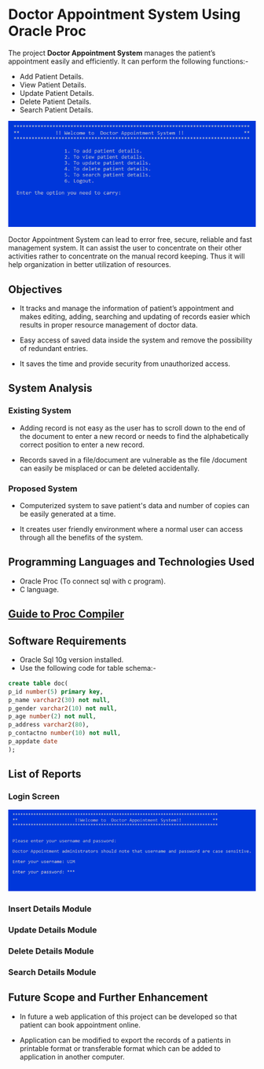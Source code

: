 ﻿# Doctor Appointment System Using Oracle Proc
The project **Doctor Appointment System** manages the patient’s appointment easily and efficiently. It can perform the following functions:-

* Add Patient Details.
* View Patient Details.
* Update Patient Details.
* Delete Patient Details.
* Search Patient Details.

![](images/img.PNG)

Doctor Appointment System can lead to error free, secure, reliable and fast management system. It can assist the user to concentrate on their other activities rather to concentrate on the manual record keeping. Thus it will help organization in better utilization of resources.

## Objectives

* It tracks and manage the information of patient’s appointment and makes editing, adding, searching and updating of records easier which results in proper resource management of doctor data. 

* Easy access of saved data inside the system and remove the possibility of redundant entries.

* It saves the time and provide security from unauthorized access.

## System Analysis

### Existing System

* Adding record is not easy as the user has to scroll down to the end of the document to enter a new record or needs to find the alphabetically correct position to enter a new record.

* Records saved in a file/document are vulnerable as the file /document can easily be misplaced or can be deleted accidentally.

### Proposed System

* Computerized system to save patient's data and number of copies can be easily generated at a time.

* It creates user friendly environment where a normal user can access through all the benefits of the system.

## Programming Languages and Technologies Used

* Oracle Proc (To connect sql with c program).
* C language.

## [Guide to Proc Compiler](https://docs.oracle.com/cd/A57673_01/DOC/api/doc/PC_22/ch03a.htm)


## Software Requirements

* Oracle Sql 10g version installed.
* Use the following code for table schema:-

```sql
create table doc(
p_id number(5) primary key,
p_name varchar2(30) not null,
p_gender varchar2(10) not null,
p_age number(2) not null,
p_address varchar2(80),
p_contactno number(10) not null,
p_appdate date
);
```
## List of Reports

### Login Screen

![](images/img-1.PNG)

### Insert Details Module
### Update Details Module
### Delete Details Module
### Search Details Module

## Future Scope and Further Enhancement 

* In future a web application of this project can be developed so that patient can book appointment online.

* Application can be modified to export the records of a patients in printable format or transferable format which can be added to application in another computer.







